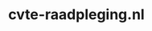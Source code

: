 ---
layout: post
title:  "cvte-raadpleging.nl"
internal_url:  "/dutchgov/cvte-raadpleging.nl.html"
subdomains_count: 5
all_subdomains_count: 5
urls_count: 5
ssl_rank: 0
http_rank: 26
url_link: /data/cvte-raadpleging.nl/urls.txt
all_subdomains_link: /data/cvte-raadpleging.nl/all_subdomains.txt
subdomains_link: /data/cvte-raadpleging.nl/subdomains.txt
categories: dutchgov
---